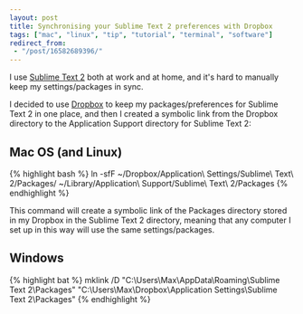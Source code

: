 ```yaml
---
layout: post
title: Synchronising your Sublime Text 2 preferences with Dropbox
tags: ["mac", "linux", "tip", "tutorial", "terminal", "software"]
redirect_from:
 - "/post/16582689396/"
---
```


I use [Sublime Text 2](http://www.sublimetext.com/2) both at work and at home, and it's hard to manually keep my settings/packages in sync.

<!-- more -->

I decided to use [Dropbox](http://db.tt/rQKT8rQ) to keep my packages/preferences for Sublime Text 2 in one place, and then I created a symbolic link from the Dropbox directory to the Application Support directory for Sublime Text 2:

## Mac OS (and Linux)
{% highlight bash %}
ln -sfF ~/Dropbox/Application\ Settings/Sublime\ Text\ 2/Packages/ ~/Library/Application\ Support/Sublime\ Text\ 2/Packages
{% endhighlight %}

This command will create a symbolic link of the Packages directory stored in my Dropbox in the Sublime Text 2 directory, meaning that any computer I set up in this way will use the same settings/packages.

## Windows
{% highlight bat %}
mklink /D "C:\Users\Max\AppData\Roaming\Sublime Text 2\Packages" "C:\Users\Max\Dropbox\Application Settings\Sublime Text 2\Packages"
{% endhighlight %}
